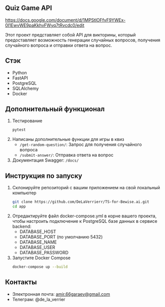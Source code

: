 ## Quiz Game API

https://docs.google.com/document/d/1MPStlOFfvF9YWEx-0I1EwvWE9paKkhvFWyq7tRvcdc0/edit

Этот проект представляет собой API для викторины, который предоставляет возможность генерации случайных вопросов, получения случайного вопроса и отправки ответа на вопрос. 

## Стэк

- Python
- FastAPI
- PostgreSQL 
- SQLAlchemy
- Docker

## Дополнительный функционал 
1. Тестирование
   ```bash
   pytest 
2. Написаны дополнительные функции для игры в квиз
   - `/get-random-question/`: Запрос для получения случайного вопроса
   - `/submit-answer/`: Отправка ответа на вопрос
3. Документация Swagger: `/docs/`

## Инструкция по запуску 
1. Склонируйте репозиторий с вашим приложением на свой локальный компьютер
   ```bash
   git clone https://github.com/DeLaVerrierr/TS-for-Bewise.ai.git
   cd app
2. Отредактируйте файл docker-compose.yml в корне вашего проекта, чтобы настроить подключение к PostgreSQL базе данных в сервисе backend:
   - DATABASE_HOST
   - DATABASE_PORT (по умолчанию 5432)
   - DATABASE_NAME
   - DATABASE_USER
   - DATABASE_PASSWORD
3. Запустите Docker Compose 
   ```bash
   docker-compose up --build

## Контакты 
- Электронная почта: amir.66garaev@gmail.com
- Телеграм: @de_la_verrier


